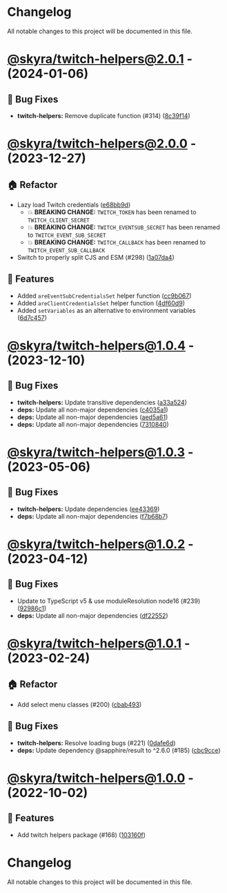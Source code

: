 # Changelog

All notable changes to this project will be documented in this file.

# [@skyra/twitch-helpers@2.0.1](https://github.com/skyra-project/archid-components/compare/@skyra/twitch-helpers@2.0.1...@skyra/twitch-helpers@2.0.1) - (2024-01-06)

## 🐛 Bug Fixes

- **twitch-helpers:** Remove duplicate function (#314) ([8c39f14](https://github.com/skyra-project/archid-components/commit/8c39f144d05e641d254244d8222fa5299d0fb1c2))

# [@skyra/twitch-helpers@2.0.0](https://github.com/skyra-project/archid-components/compare/@skyra/twitch-helpers@2.0.0...@skyra/twitch-helpers@2.0.0) - (2023-12-27)

## 🏠 Refactor

- Lazy load Twitch credentials ([e68bb9d](https://github.com/skyra-project/archid-components/commit/e68bb9d6fefeb3499a33852ee88e590968234739))
  - 💥 **BREAKING CHANGE:** `TWITCH_TOKEN` has been renamed to `TWITCH_CLIENT_SECRET`
  - 💥 **BREAKING CHANGE:** `TWITCH_EVENTSUB_SECRET` has been renamed to `TWITCH_EVENT_SUB_SECRET`
  - 💥 **BREAKING CHANGE:** `TWITCH_CALLBACK` has been renamed to `TWITCH_EVENT_SUB_CALLBACK`
- Switch to properly split CJS and ESM (#298) ([1a07da4](https://github.com/skyra-project/archid-components/commit/1a07da4ae9ddbf9fbf8caf550ddb3e1cea1f2209))

## 🚀 Features

- Added `areEventSubCredentialsSet` helper function ([cc9b067](https://github.com/skyra-project/archid-components/commit/cc9b067ff2172dbff7c715a0d11e8d52c1df8816))
- Added `areClientCredentialsSet` helper function ([4df60d9](https://github.com/skyra-project/archid-components/commit/4df60d9d7dee1a8b634832f6f085548e3ceb4bb5))
- Added `setVariables` as an alternative to environment variables ([6d7c457](https://github.com/skyra-project/archid-components/commit/6d7c457e51ddaa62810238c365976a9925deed4c))

# [@skyra/twitch-helpers@1.0.4](https://github.com/skyra-project/archid-components/compare/@skyra/twitch-helpers@1.0.4...@skyra/twitch-helpers@1.0.4) - (2023-12-10)

## 🐛 Bug Fixes

- **twitch-helpers:** Update transitive dependencies ([a33a524](https://github.com/skyra-project/archid-components/commit/a33a524a7bf636f32eab9c56dcc37770483af216))
- **deps:** Update all non-major dependencies ([c4035a1](https://github.com/skyra-project/archid-components/commit/c4035a1b8d37c9b73abaa9217e29246ce615df94))
- **deps:** Update all non-major dependencies ([aed5a61](https://github.com/skyra-project/archid-components/commit/aed5a615be59d88e082eefe7a700337e7b3e1637))
- **deps:** Update all non-major dependencies ([7310840](https://github.com/skyra-project/archid-components/commit/7310840db053586c42ab55026bb098b75df64003))

# [@skyra/twitch-helpers@1.0.3](https://github.com/skyra-project/archid-components/compare/@skyra/twitch-helpers@1.0.2...@skyra/twitch-helpers@1.0.3) - (2023-05-06)

## 🐛 Bug Fixes

- **twitch-helpers:** Update dependencies ([ee43369](https://github.com/skyra-project/archid-components/commit/ee433699f59547f887f28c3454d9479d09dd9c84))
- **deps:** Update all non-major dependencies ([f7b68b7](https://github.com/skyra-project/archid-components/commit/f7b68b79e09779ae8e922cb1deec43018a224ea6))

# [@skyra/twitch-helpers@1.0.2](https://github.com/skyra-project/archid-components/compare/@skyra/twitch-helpers@1.0.1...@skyra/twitch-helpers@1.0.2) - (2023-04-12)

## 🐛 Bug Fixes

- Update to TypeScript v5 & use moduleResolution node16 (#239) ([92986c1](https://github.com/skyra-project/archid-components/commit/92986c15e0ebed07efdbaf21f28915e373a738bd))
- **deps:** Update all non-major dependencies ([df22552](https://github.com/skyra-project/archid-components/commit/df22552999e2aa863023388fc6014a3701f9f8d8))

# [@skyra/twitch-helpers@1.0.1](https://github.com/skyra-project/archid-components/compare/@skyra/twitch-helpers@1.0.0...@skyra/twitch-helpers@1.0.1) - (2023-02-24)

## 🏠 Refactor

- Add select menu classes (#200) ([cbab493](https://github.com/skyra-project/archid-components/commit/cbab493afc198d24226bd626efa80c82379ea36c))

## 🐛 Bug Fixes

- **twitch-helpers:** Resolve loading bugs (#221) ([0dafe6d](https://github.com/skyra-project/archid-components/commit/0dafe6d9aa28d0f2ed29e1bd912b9ddde9841fd8))
- **deps:** Update dependency @sapphire/result to ^2.6.0 (#185) ([cbc9cce](https://github.com/skyra-project/archid-components/commit/cbc9cce0004bcb67b4713b24fb8a1c50f2b39be7))

# [@skyra/twitch-helpers@1.0.0](https://github.com/skyra-project/archid-components/tree/@skyra/twitch-helpers@1.0.0) - (2022-10-02)

## 🚀 Features

- Add twitch helpers package (#168) ([103160f](https://github.com/skyra-project/archid-components/commit/103160f94898a6842544441a49dd13bb8bacf48f))

# Changelog

All notable changes to this project will be documented in this file.
